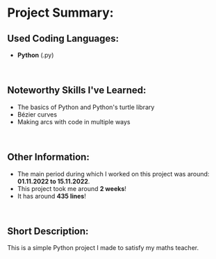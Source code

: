 # Project Summary:


## Used Coding Languages:
- **Python** (.py)


<br>


## Noteworthy Skills I've Learned:
- The basics of Python and Python's turtle library
- Bézier curves
- Making arcs with code in multiple ways


<br>


## Other Information:
- The main period during which I worked on this project was around: **01.11.2022 to 15.11.2022**.
- This project took me around **2 weeks**!
- It has around **435 lines**!


<br>


## Short Description:
This is a simple Python project I made to satisfy my maths teacher.